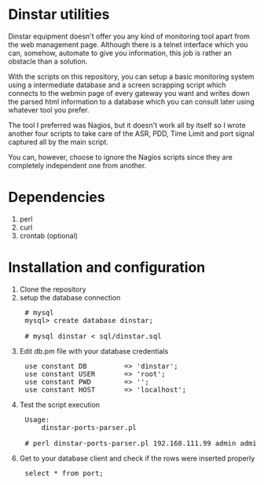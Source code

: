 Dinstar utilities
=================

Dinstar equipment doesn't offer you any kind of monitoring tool apart from the web management page. Although there is a 
telnet interface which you can, somehow, automate to give you information, this job is rather an obstacle than a solution.

With the scripts on this repository, you can setup a basic monitoring system using a intermediate database and a screen 
scrapping script which connects to the webmin page of every gateway you want and writes down the parsed html information
to a database which you can consult later using whatever tool you prefer.

The tool I preferred was Nagios, but it doesn't work all by itself so I wrote another four scripts to take care of the ASR,
PDD, Time Limit and port signal captured all by the main script.

You can, however, choose to ignore the Nagios scripts since they are completely independent one from another.

Dependencies
=================

1. perl
2. curl
3. crontab (optional)

Installation and configuration
=================

1. Clone the repository 
2. setup the database connection
<pre>
    # mysql 
    mysql> create database dinstar;

    # mysql dinstar < sql/dinstar.sql
</pre>
3. Edit db.pm file with your database credentials
<pre>
    use constant DB         => 'dinstar';
    use constant USER       => 'root';
    use constant PWD        => '';
    use constant HOST       => 'localhost';
</pre>
4. Test the script execution
<pre>
    Usage:
        dinstar-ports-parser.pl <ip> <user> <password> <number-of-ports>

    # perl dinstar-ports-parser.pl 192.168.111.99 admin admin 8
</pre>

6. Get to your database client and check if the rows were inserted properly

<pre>
    select * from port;
</pre>
